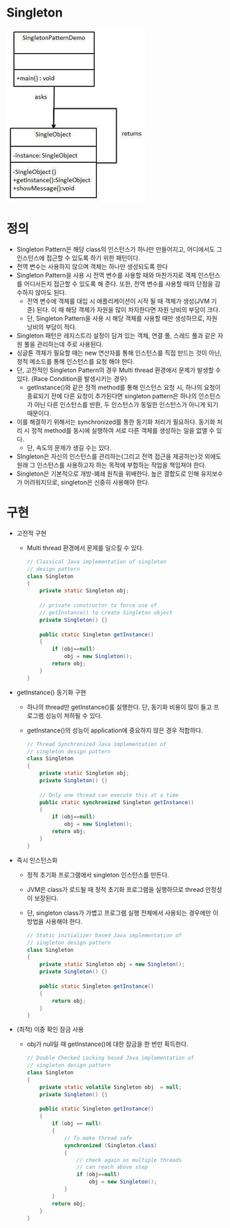 # Singleton

![Untitled](Singleton%2098eb799e24ef4bd7a87e61f661ff55f8/Untitled.png)

# 정의

- Singleton Pattern은 해당 class의 인스턴스가 하나만 만들어지고, 어디에서도 그 인스턴스에 접근할 수 있도록 하기 위한 패턴이다.
- 전역 변수는 사용하지 않으며 객체는 하나만 생성되도록 한다
- Singleton Pattern을 사용 시 전역 변수를 사용할 때와 마찬가지로 객체 인스턴스를 어디서든지 접근할 수 있도록 해 준다. 또한, 전역 변수를 사용할 때의 단점을 감수하지 않아도 된다.
    - 전역 변수에 객체를 대입 시 애플리케이션이 시작 될 때 객체가 생성(JVM 기준) 된다. 이 때 해당 객체가 자원을 많이 차지한다면 자원 낭비의 부담이 크다.
    - 단, Singleton Pattern을 사용 시 해당 객체를 사용할 때만 생성하므로, 자원 낭비의 부담이 적다.
- Singleton 패턴은 레지스트리 설정이 담겨 있는 객체, 연결 풀, 스레드 풀과 같은 자원 풀을 관리하는데 주로 사용된다.
- 싱글톤 객체가 필요할 때는 new 연산자를 통해 인스턴스를 직접 만드는 것이 아닌, 정적 메소드를 통해 인스턴스를 요청 해야 한다.
- 단, 고전적인 Singleton Pattern의 경우 Multi thread 환경에서 문제가 발생할 수 있다. (Race Condition을 발생시키는 경우)
    - getInstance()와 같은 정적 method를 통해 인스턴스 요청 시, 하나의 요청이 종료되기 전에 다른 요청이 추가된다면 singleton pattern은 하나의 인스턴스가 아닌 다른 인스턴스를 반환, 두 인스턴스가 동일한 인스턴스가 아니게 되기 때문이다.
- 이를 해결하기 위해서는 synchronized를 통한 동기화 처리가 필요하다. 동기화 처리 시 정적 method를 동시에 실행하여 서로 다른 객체를 생성하는 일을 없앨 수 있다.
    - 단, 속도의 문제가 생길 수는 있다.
- SIngleton은 자신의 인스턴스를 관리하는(그리고 전역 접근을 제공하는)것 외에도 원래 그 인스턴스를 사용하고자 하는 목적에 부합하는 작업을 책임져야 한다.
- Singleton은 기본적으로 개방-폐쇄 원칙을 위배한다. 높은 결합도로 인해 유지보수가 어려워지므로, singleton은 신중히 사용해야 한다.

# 구현

- 고전적 구현
    - Multi thread 환경에서 문제를 일으킬 수 있다.
        
        ```java
        // Classical Java implementation of singleton 
        // design pattern
        class Singleton
        {
            private static Singleton obj;
         
            // private constructor to force use of
            // getInstance() to create Singleton object
            private Singleton() {}
         
            public static Singleton getInstance()
            {
                if (obj==null)
                    obj = new Singleton();
                return obj;
            }
        }
        ```
        
- getInstance() 동기화 구현
    - 하나의 thread만 getInstance()를 실행한다. 단, 동기화 비용이 많이 들고 프로그램 성능이 저하될 수 있다.
    - getInstance()의 성능이 application에 중요하지 않은 경우 적합하다.
        
        ```java
        // Thread Synchronized Java implementation of 
        // singleton design pattern
        class Singleton
        {
            private static Singleton obj;
            private Singleton() {}
         
            // Only one thread can execute this at a time
            public static synchronized Singleton getInstance()
            {
                if (obj==null)
                    obj = new Singleton();
                return obj;
            }
        }
        ```
        
- 즉시 인스턴스화
    - 정적 초기화 프로그램에서 singleton 인스턴스를 만든다.
    - JVM은 class가 로드될 때 정적 초기화 프로그램을 실행하므로 thread 안정성이 보장된다.
    - 단, singleton class가 가볍고 프로그램 실행 전체에서 사용되는 경우에만 이 방법을 사용해야 한다.
        
        ```java
        // Static initializer based Java implementation of
        // singleton design pattern
        class Singleton
        {
            private static Singleton obj = new Singleton();
            private Singleton() {}
         
            public static Singleton getInstance()
            {
                return obj;
            }
        }
        ```
        
- (최적) 이중 확인 잠금 사용
    - obj가 null일 때 getInstance()에 대한 잠금을 한 번만 획득한다.
        
        ```java
        // Double Checked Locking based Java implementation of
        // singleton design pattern
        class Singleton
        {
            private static volatile Singleton obj  = null;
            private Singleton() {}
         
            public static Singleton getInstance()
            {
                if (obj == null)
                {
                    // To make thread safe
                    synchronized (Singleton.class)
                    {
                        // check again as multiple threads
                        // can reach above step
                        if (obj==null)
                            obj = new Singleton();
                    }
                }
                return obj;
            }
        }
        ```